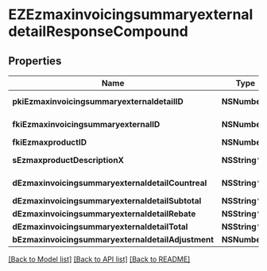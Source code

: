 # EZEzmaxinvoicingsummaryexternaldetailResponseCompound

## Properties
Name | Type | Description | Notes
------------ | ------------- | ------------- | -------------
**pkiEzmaxinvoicingsummaryexternaldetailID** | **NSNumber*** | The unique ID of the Ezmaxinvoicingsummaryexternaldetail | [optional] 
**fkiEzmaxinvoicingsummaryexternalID** | **NSNumber*** | The unique ID of the Ezmaxinvoicingsummaryexternal | [optional] 
**fkiEzmaxproductID** | **NSNumber*** | The unique ID of the Ezmaxproduct | 
**sEzmaxproductDescriptionX** | **NSString*** | The description of the Ezmaxproduct in the language of the requester | 
**dEzmaxinvoicingsummaryexternaldetailCountreal** | **NSString*** | The count item invoiced for the product | 
**dEzmaxinvoicingsummaryexternaldetailSubtotal** | **NSString*** | The subtotal invoiced for the product | 
**dEzmaxinvoicingsummaryexternaldetailRebate** | **NSString*** | The rebate for the product | 
**dEzmaxinvoicingsummaryexternaldetailTotal** | **NSString*** | The total invoiced for the product | 
**bEzmaxinvoicingsummaryexternaldetailAdjustment** | **NSNumber*** | Whether it&#39;s an adjustment | 

[[Back to Model list]](../README.md#documentation-for-models) [[Back to API list]](../README.md#documentation-for-api-endpoints) [[Back to README]](../README.md)


